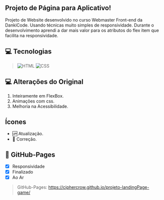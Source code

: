 ##  Projeto de Página para Aplicativo!
Projeto de Website desenvolvido no curso Webmaster Front-end da DankiCode. Usando técnicas muito simples de responsividade. Durante o desenvolvimento aprendi a dar mais valor para os atributos do flex item que facilita na responsividade.

## 💻 Tecnologias 
>![HTML](https://img.shields.io/badge/HTML5-E34F26?style=for-the-badge&logo=html5&logoColor=white)
>![CSS](https://img.shields.io/badge/CSS3-1572B6?style=for-the-badge&logo=css3&logoColor=white)

## 💻 Alterações do Original
1. Inteiramente em FlexBox.
2. Animações com css.
3. Melhoria na Acessibilidade.

## Ícones
- :up: Atualização.
- :bug: Correção.

## 📱 GitHub-Pages
- [x] Responsividade
- [x] Finalizado
- [x] Ao Ar

>GitHub-Pages: https://ciphercrow.github.io/projeto-landingPage-game/
